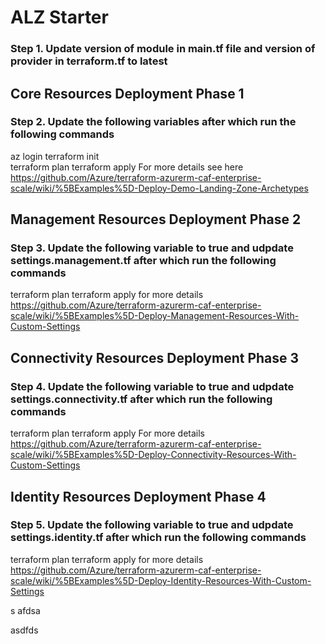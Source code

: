 # ALZ Starter

### Step 1. Update version of module in main.tf file and version of provider in terraform.tf to latest

## Core Resources Deployment Phase 1
### Step 2. Update the following variables after which run the following commands
az login 
terraform init  
terraform plan 
terraform apply 
For more details see here https://github.com/Azure/terraform-azurerm-caf-enterprise-scale/wiki/%5BExamples%5D-Deploy-Demo-Landing-Zone-Archetypes

## Management Resources Deployment  Phase 2
### Step 3. Update the following variable to true and udpdate settings.management.tf after which run the following commands
terraform plan 
terraform apply 
for more details https://github.com/Azure/terraform-azurerm-caf-enterprise-scale/wiki/%5BExamples%5D-Deploy-Management-Resources-With-Custom-Settings

## Connectivity Resources Deployment  Phase 3
### Step 4. Update the following variable to true and udpdate settings.connectivity.tf after which run the following commands
terraform plan 
terraform apply 
For more details https://github.com/Azure/terraform-azurerm-caf-enterprise-scale/wiki/%5BExamples%5D-Deploy-Connectivity-Resources-With-Custom-Settings

## Identity Resources Deployment  Phase 4
### Step 5. Update the following variable to true and udpdate settings.identity.tf after which run the following commands
terraform plan 
terraform apply 
for more details https://github.com/Azure/terraform-azurerm-caf-enterprise-scale/wiki/%5BExamples%5D-Deploy-Identity-Resources-With-Custom-Settings

s
afdsa

asdfds
